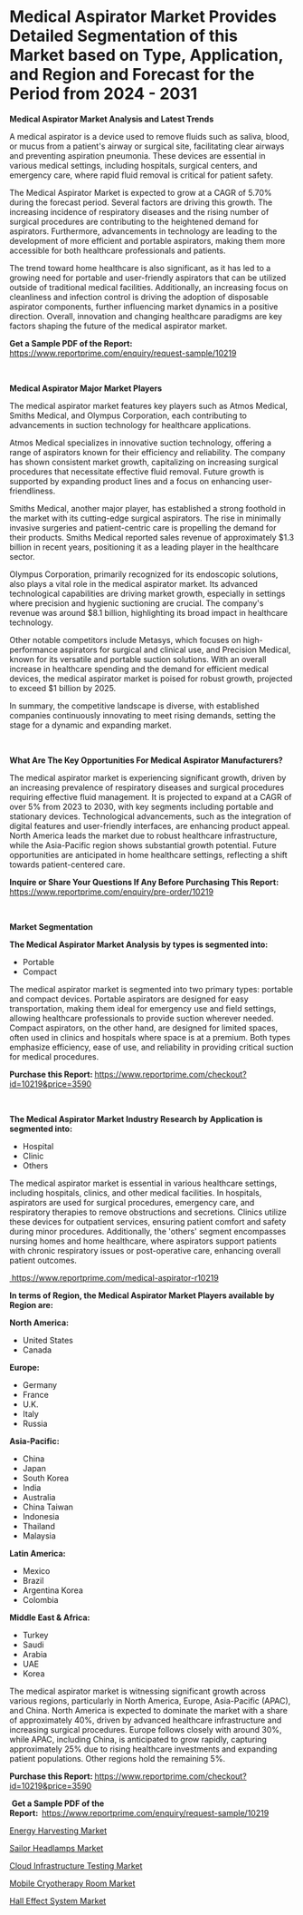 <p><h1>Medical Aspirator Market Provides Detailed Segmentation of this Market based on Type, Application, and Region and Forecast for the Period from 2024 - 2031</h1></p><p><strong>Medical Aspirator Market Analysis and Latest Trends</strong></p>
<p><p>A medical aspirator is a device used to remove fluids such as saliva, blood, or mucus from a patient's airway or surgical site, facilitating clear airways and preventing aspiration pneumonia. These devices are essential in various medical settings, including hospitals, surgical centers, and emergency care, where rapid fluid removal is critical for patient safety.</p><p>The Medical Aspirator Market is expected to grow at a CAGR of 5.70% during the forecast period. Several factors are driving this growth. The increasing incidence of respiratory diseases and the rising number of surgical procedures are contributing to the heightened demand for aspirators. Furthermore, advancements in technology are leading to the development of more efficient and portable aspirators, making them more accessible for both healthcare professionals and patients. </p><p>The trend toward home healthcare is also significant, as it has led to a growing need for portable and user-friendly aspirators that can be utilized outside of traditional medical facilities. Additionally, an increasing focus on cleanliness and infection control is driving the adoption of disposable aspirator components, further influencing market dynamics in a positive direction. Overall, innovation and changing healthcare paradigms are key factors shaping the future of the medical aspirator market.</p></p>
<p><strong>Get a Sample PDF of the Report:&nbsp;</strong> <a href="https://www.reportprime.com/enquiry/request-sample/10219">https://www.reportprime.com/enquiry/request-sample/10219</a></p>
<p>&nbsp;</p>
<p><strong>Medical Aspirator Major Market Players</strong></p>
<p><p>The medical aspirator market features key players such as Atmos Medical, Smiths Medical, and Olympus Corporation, each contributing to advancements in suction technology for healthcare applications. </p><p>Atmos Medical specializes in innovative suction technology, offering a range of aspirators known for their efficiency and reliability. The company has shown consistent market growth, capitalizing on increasing surgical procedures that necessitate effective fluid removal. Future growth is supported by expanding product lines and a focus on enhancing user-friendliness.</p><p>Smiths Medical, another major player, has established a strong foothold in the market with its cutting-edge surgical aspirators. The rise in minimally invasive surgeries and patient-centric care is propelling the demand for their products. Smiths Medical reported sales revenue of approximately $1.3 billion in recent years, positioning it as a leading player in the healthcare sector.</p><p>Olympus Corporation, primarily recognized for its endoscopic solutions, also plays a vital role in the medical aspirator market. Its advanced technological capabilities are driving market growth, especially in settings where precision and hygienic suctioning are crucial. The company's revenue was around $8.1 billion, highlighting its broad impact in healthcare technology.</p><p>Other notable competitors include Metasys, which focuses on high-performance aspirators for surgical and clinical use, and Precision Medical, known for its versatile and portable suction solutions. With an overall increase in healthcare spending and the demand for efficient medical devices, the medical aspirator market is poised for robust growth, projected to exceed $1 billion by 2025. </p><p>In summary, the competitive landscape is diverse, with established companies continuously innovating to meet rising demands, setting the stage for a dynamic and expanding market.</p></p>
<p>&nbsp;</p>
<p><strong>What Are The Key Opportunities For Medical Aspirator Manufacturers?</strong></p>
<p><p>The medical aspirator market is experiencing significant growth, driven by an increasing prevalence of respiratory diseases and surgical procedures requiring effective fluid management. It is projected to expand at a CAGR of over 5% from 2023 to 2030, with key segments including portable and stationary devices. Technological advancements, such as the integration of digital features and user-friendly interfaces, are enhancing product appeal. North America leads the market due to robust healthcare infrastructure, while the Asia-Pacific region shows substantial growth potential. Future opportunities are anticipated in home healthcare settings, reflecting a shift towards patient-centered care.</p></p>
<p><strong>Inquire or Share Your Questions If Any Before Purchasing This Report:</strong> <a href="https://www.reportprime.com/enquiry/pre-order/10219">https://www.reportprime.com/enquiry/pre-order/10219</a></p>
<p>&nbsp;</p>
<p><strong>Market Segmentation</strong></p>
<p><strong>The Medical Aspirator Market Analysis by types is segmented into:</strong></p>
<p><ul><li>Portable</li><li>Compact</li></ul></p>
<p><p>The medical aspirator market is segmented into two primary types: portable and compact devices. Portable aspirators are designed for easy transportation, making them ideal for emergency use and field settings, allowing healthcare professionals to provide suction wherever needed. Compact aspirators, on the other hand, are designed for limited spaces, often used in clinics and hospitals where space is at a premium. Both types emphasize efficiency, ease of use, and reliability in providing critical suction for medical procedures.</p></p>
<p><strong>Purchase this Report:&nbsp;</strong><a href="https://www.reportprime.com/checkout?id=10219&price=3590">https://www.reportprime.com/checkout?id=10219&price=3590</a></p>
<p>&nbsp;</p>
<p><strong>The Medical Aspirator Market Industry Research by Application is segmented into:</strong></p>
<p><ul><li>Hospital</li><li>Clinic</li><li>Others</li></ul></p>
<p><p>The medical aspirator market is essential in various healthcare settings, including hospitals, clinics, and other medical facilities. In hospitals, aspirators are used for surgical procedures, emergency care, and respiratory therapies to remove obstructions and secretions. Clinics utilize these devices for outpatient services, ensuring patient comfort and safety during minor procedures. Additionally, the 'others' segment encompasses nursing homes and home healthcare, where aspirators support patients with chronic respiratory issues or post-operative care, enhancing overall patient outcomes.</p></p>
<p><a href="https://www.reportprime.com/medical-aspirator-r10219">&nbsp;https://www.reportprime.com/medical-aspirator-r10219</a></p>
<p><strong>In terms of Region, the Medical Aspirator Market Players available by Region are:</strong></p>
<p>
    <p> <strong> North America: </strong>
        <ul>
            <li>United States</li>
            <li>Canada</li>
        </ul>
        </p> 
    <p> <strong> Europe: </strong>
        <ul>
            <li>Germany</li>
            <li>France</li>
            <li>U.K.</li>
            <li>Italy</li>
            <li>Russia</li>
        </ul>
        </p> 
    <p> <strong> Asia-Pacific: </strong>
        <ul>
            <li>China</li>
            <li>Japan</li>
            <li>South Korea</li>
            <li>India</li>
            <li>Australia</li>
            <li>China Taiwan</li>
            <li>Indonesia</li>
            <li>Thailand</li>
            <li>Malaysia</li>
        </ul>
        </p> 
    <p> <strong> Latin America: </strong>
        <ul>
            <li>Mexico</li>
            <li>Brazil</li>
            <li>Argentina Korea</li>
            <li>Colombia</li>
        </ul>
        </p> 
    <p> <strong> Middle East & Africa: </strong>
        <ul>
            <li>Turkey</li>
            <li>Saudi</li>
            <li>Arabia</li>
            <li>UAE</li>
            <li>Korea</li>
        </ul>
    </p>
    </p>
<p><p>The medical aspirator market is witnessing significant growth across various regions, particularly in North America, Europe, Asia-Pacific (APAC), and China. North America is expected to dominate the market with a share of approximately 40%, driven by advanced healthcare infrastructure and increasing surgical procedures. Europe follows closely with around 30%, while APAC, including China, is anticipated to grow rapidly, capturing approximately 25% due to rising healthcare investments and expanding patient populations. Other regions hold the remaining 5%.</p></p>
<p><strong>Purchase this Report: </strong><a href="https://www.reportprime.com/checkout?id=10219&price=3590">https://www.reportprime.com/checkout?id=10219&price=3590</a></p>
<p>&nbsp;<strong>Get a Sample PDF of the Report:&nbsp;&nbsp;</strong><a href="https://www.reportprime.com/enquiry/request-sample/10219">https://www.reportprime.com/enquiry/request-sample/10219</a></p>
<p><strong></strong></p>
<p><p><a href="https://www.linkedin.com/pulse/global-energy-harvesting-market-sector2024-2031-metrics-ux3gf?trackingId=rHRbeqxNSGuesMWto4tAow%3D%3D">Energy Harvesting Market</a></p><p><a href="https://issuu.com/reportprime-2/docs/sailor-headlamps-market-size-2030.p_dd7aaa70dd1666">Sailor Headlamps Market</a></p><p><a href="https://www.linkedin.com/pulse/cloud-infrastructure-testing-market-research-report-exploring-owawf?trackingId=uMPnBmimTUOcL%2FM01fYkng%3D%3D">Cloud Infrastructure Testing Market</a></p><p><a href="https://github.com/aiko92han/Market-Research-Report-List-1/blob/main/mobile-cryotherapy-room-market.md">Mobile Cryotherapy Room Market</a></p><p><a href="https://medium.com/@kaitlynkristyfj136/the-growth-of-the-hall-effect-system-market-has-been-significant-driven-by-various-critical-7ab13cda8930">Hall Effect System Market</a></p></p>